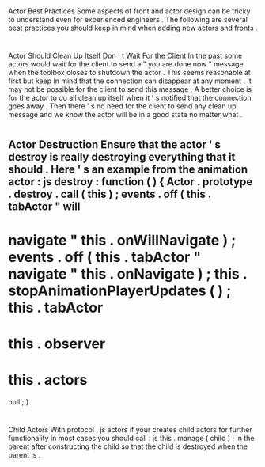 #
Actor
Best
Practices
Some
aspects
of
front
and
actor
design
can
be
tricky
to
understand
even
for
experienced
engineers
.
The
following
are
several
best
practices
you
should
keep
in
mind
when
adding
new
actors
and
fronts
.
#
#
Actor
Should
Clean
Up
Itself
Don
'
t
Wait
For
the
Client
In
the
past
some
actors
would
wait
for
the
client
to
send
a
"
you
are
done
now
"
message
when
the
toolbox
closes
to
shutdown
the
actor
.
This
seems
reasonable
at
first
but
keep
in
mind
that
the
connection
can
disappear
at
any
moment
.
It
may
not
be
possible
for
the
client
to
send
this
message
.
A
better
choice
is
for
the
actor
to
do
all
clean
up
itself
when
it
'
s
notified
that
the
connection
goes
away
.
Then
there
'
s
no
need
for
the
client
to
send
any
clean
up
message
and
we
know
the
actor
will
be
in
a
good
state
no
matter
what
.
#
#
Actor
Destruction
Ensure
that
the
actor
'
s
destroy
is
really
destroying
everything
that
it
should
.
Here
'
s
an
example
from
the
animation
actor
:
js
destroy
:
function
(
)
{
Actor
.
prototype
.
destroy
.
call
(
this
)
;
events
.
off
(
this
.
tabActor
"
will
-
navigate
"
this
.
onWillNavigate
)
;
events
.
off
(
this
.
tabActor
"
navigate
"
this
.
onNavigate
)
;
this
.
stopAnimationPlayerUpdates
(
)
;
this
.
tabActor
=
this
.
observer
=
this
.
actors
=
null
;
}
#
#
Child
Actors
With
protocol
.
js
actors
if
your
creates
child
actors
for
further
functionality
in
most
cases
you
should
call
:
js
this
.
manage
(
child
)
;
in
the
parent
after
constructing
the
child
so
that
the
child
is
destroyed
when
the
parent
is
.
